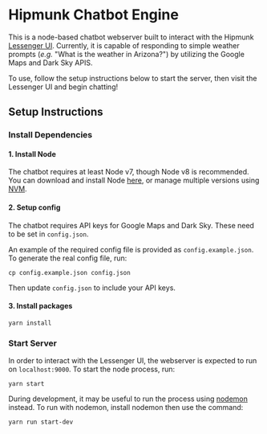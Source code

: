 # Hipmunk Chatbot Engine

This is a node-based chatbot webserver built to interact with the Hipmunk [Lessenger UI](http://hipmunk.github.io/hipproblems/lessenger/).
Currently, it is capable of responding to simple weather prompts (*e.g.* "What is the weather in Arizona?") by utilizing
the Google Maps and Dark Sky APIS.

To use, follow the setup instructions below to start the server, then visit the Lessenger UI and begin chatting!

## Setup Instructions

### Install Dependencies

#### 1. Install Node

The chatbot requires at least Node v7, though Node v8 is recommended. You can download and install Node
[here](https://nodejs.org/en/), or manage multiple versions using [NVM](https://github.com/creationix/nvm).

#### 2. Setup config

The chatbot requires API keys for Google Maps and Dark Sky. These need to be set in `config.json`.

An example of the required config file is provided as `config.example.json`. To generate the real config file,
run:
```
cp config.example.json config.json
```
Then update `config.json` to include your API keys.

#### 3. Install packages

```
yarn install
```

### Start Server

In order to interact with the Lessenger UI, the webserver is expected to run on `localhost:9000`.
To start the node process, run:
```
yarn start
```

During development, it may be useful to run the process using [nodemon](https://nodemon.io/) instead.
To run with nodemon, install nodemon then use the command:
```
yarn run start-dev
```
